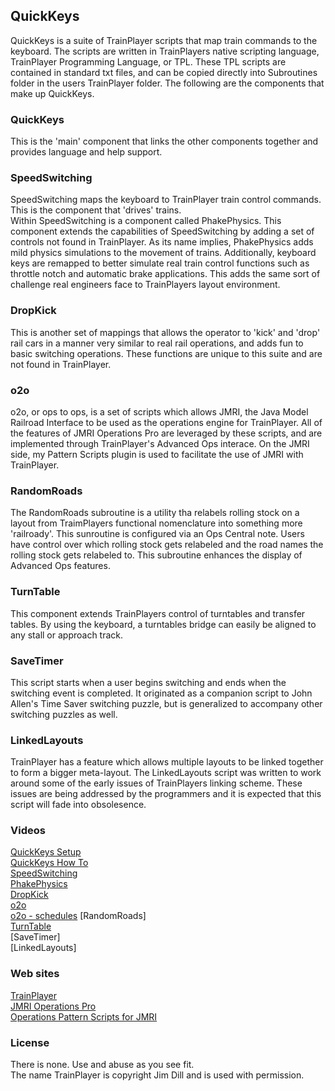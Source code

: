 ## QuickKeys
QuickKeys is a suite of TrainPlayer scripts that map train commands to the keyboard. The scripts are written in TrainPlayers native scripting language, TrainPlayer Programming Language, or TPL. These TPL scripts are contained in standard txt files, and can be copied directly into Subroutines folder in the users TrainPlayer folder. The following are the components that make up QuickKeys.  
### QuickKeys  
This is the 'main' component that links the other components together and provides language and help support.  
### SpeedSwitching  
SpeedSwitching maps the keyboard to TrainPlayer train control commands. This is the component that 'drives' trains.  
Within SpeedSwitching is a component called PhakePhysics. This component extends the capabilities of SpeedSwitching by adding a set of controls not found in TrainPlayer. As its name implies, PhakePhysics adds mild physics simulations to the movement of trains. Additionally, keyboard keys are remapped to better simulate real train control functions such as throttle notch and automatic brake applications. This adds the same sort of challenge real engineers face to TrainPlayers layout environment.  
### DropKick  
This is another set of mappings that allows the operator to 'kick' and 'drop' rail cars in a manner very similar to real rail operations, and adds fun to basic switching operations. These functions are unique to this suite and are not found in TrainPlayer.  
### o2o
o2o, or ops to ops, is a set of scripts which allows JMRI, the Java Model Railroad Interface to be used as the operations engine for TrainPlayer. All of the features of JMRI Operations Pro are leveraged by these scripts, and are implemented through TrainPlayer's Advanced Ops interace. On the JMRI side, my Pattern Scripts plugin is used to facilitate the use of JMRI with TrainPlayer.  
### RandomRoads
The RandomRoads subroutine is a utility tha relabels rolling stock on a layout from TraimPlayers functional nomenclature into something more 'railroady'. This sunroutine is configured via an Ops Central note. Users have control over which rolling stock
gets relabeled and the road names the rolling stock gets relabeled to. This subroutine enhances the display of Advanced Ops features.  
### TurnTable  
This component extends TrainPlayers control of turntables and transfer tables. By using the keyboard, a turntables bridge can easily be aligned to any stall or approach track.  
### SaveTimer
This script starts when a user begins switching and ends when the switching event is completed. It originated as a companion script to John Allen's Time Saver switching puzzle, but is generalized to accompany other switching puzzles as well.  
### LinkedLayouts
TrainPlayer has a feature which allows multiple layouts to be linked together to form a bigger meta-layout. The LinkedLayouts script was written to work around some of the early issues of TrainPlayers linking scheme. These issues are being addressed by the programmers and it is expected that this script will fade into obsolesence.  
### Videos
[QuickKeys Setup](https://youtu.be/nV8g_2UXFsU)  
[QuickKeys How To](https://youtu.be/htDPEsgWwQI)  
[SpeedSwitching](https://youtu.be/5_l3F8FqsZ0)  
[PhakePhysics](https://youtu.be/qM0VkDgiU6Q)  
[DropKick](https://youtu.be/_VV3hHayh6s)  
[o2o](https://youtu.be/pX_H_gtGYQA)  
[o2o - schedules](https://youtu.be/v02FAXSr3ZE)
[RandomRoads]  
[TurnTable](https://youtu.be/Xcqcyivq_04)  
[SaveTimer]  
[LinkedLayouts]  
### Web sites
[TrainPlayer](http://trainplayer.com/)  
[JMRI Operations Pro](https://www.jmri.org/help/en/package/jmri/jmrit/operations/Operations.shtml)  
[Operations Pattern Scripts for JMRI](https://github.com/gar-codespace/OperationsPatternScripts)  
### License
There is none. Use and abuse as you see fit.  
The name TrainPlayer is copyright Jim Dill and is used with permission.
